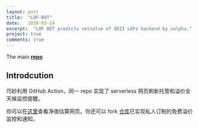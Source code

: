 ```yaml
---
layout: post
title:  "LOF-BOT"
date:   2020-03-14
excerpt:  "LOF BOT predicts netvalue of QDII LOFs backend by xalpha."
project: true
comments: true
---
```


The main [**repo**](https://github.com/refraction-ray/lof-bot)

## Introdcution

巧妙利用 GitHub Action，同一 repo 实现了 serverless 网页刷新托管和溢价全天候监控提醒。

你可以在[这里](https://re-ra.xyz/lof-bot/)查看净值估算网页。你还可以 fork [仓库](https://github.com/refraction-ray/lof-bot)已实现私人订制的免费溢价监控和通知。